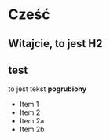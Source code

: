 # Cześć

## Witajcie, to jest H2 <H2> test

to jest tekst **pogrubiony**

* Item 1
* Item 2
 * Item 2a
 * Item 2b

